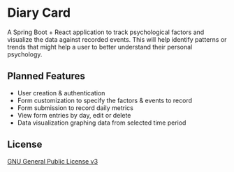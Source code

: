 # Diary Card

A Spring Boot + React application to track psychological factors and visualize the data against recorded events. This will help identify patterns or trends that might help a user to better understand their personal psychology.

## Planned Features

- User creation & authentication
- Form customization to specify the factors & events to record
- Form submission to record daily metrics
- View form entries by day, edit or delete
- Data visualization graphing data from selected time period

## License

[GNU General Public License v3](LICENSE.txt)
